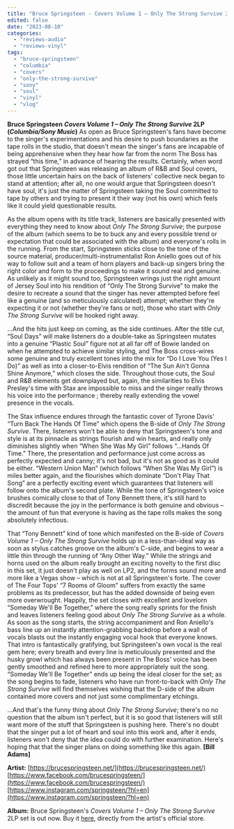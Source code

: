 ```yaml
---
title: "Bruce Springsteen - Covers Volume 1 – Only The Strong Survive 2LP"
edited: false
date: "2023-08-10"
categories:
  - "reviews-audio"
  - "reviews-vinyl"
tags:
  - "bruce-springsteen"
  - "columbia"
  - "covers"
  - "only-the-strong-survive"
  - "sony"
  - "soul"
  - "vinyl"
  - "vlog"
---
```


**Bruce Springsteen** **_Covers Volume 1 – Only The Strong Survive_ 2LP** **(_Columbia/Sony Music_)** As open as Bruce Springsteen's fans have become to the singer's experimentations and his desire to push boundaries as the tape rolls in the studio, that doesn't mean the singer's fans are incapable of being apprehensive when they hear how far from the norm The Boss has strayed “this time,” in advance of hearing the results. Certainly, when word got out that Springsteen was releasing an album of R&B and Soul covers, those little uncertain hairs on the back of listeners' collective neck began to stand at attention; after all, no one would argue that Springsteen doesn't have soul, it's just the matter of Springsteen taking the Soul committed to tape by others and trying to present it their way (not his own) which feels like it could yield questionable results.

As the album opens with its title track, listeners are basically presented with everything they need to know about _Only The Strong Survive_; the purpose of the album (which seems to be to buck any and every possible trend or expectation that could be associated with the album) and everyone's rolls in the running. From the start, Springsteen sticks close to the tone of the source material, producer/multi-instrumentalist Ron Aniello goes out of his way to follow suit and a team of horn players and back-up singers bring the right color and form to the proceedings to make it sound real and genuine. As unlikely as it might sound too, Springsteen wrings just the right amount of Jersey Soul into his rendition of “Only The Strong Survive” to make the desire to recreate a sound that the singer has never attempted before feel like a genuine (and so meticulously calculated) attempt; whether they're expecting it or not (whether they're fans or not), those who start with _Only The Strong Survive_ will be hooked right away.

...And the hits just keep on coming, as the side continues. After the title cut, “Soul Days” will make listeners do a double-take as Springsteen mutates into a genuine “Plastic Soul” figure not at all far off of Bowie landed on when he attempted to achieve similar styling, and The Boss cross-wires some genuine and truly excellent tones into the mix for “Do I Love You (Yes I Do)” as well as into a closer-to-Elvis rendition of “The Sun Ain't Gonna Shine Anymore,” which closes the side. Throughout those cuts, the Soul and R&B elements get downplayed but, again, the similarities to Elvis Presley's time with Stax are impossible to miss and the singer really throws his voice into the performance ; thereby really extending the vowel presence in the vocals.

The Stax influence endures through the fantastic cover of Tyrone Davis' “Turn Back The Hands Of Time” which opens the B-side of _Only The Strong Survive_. There, listeners won't be able to deny that Springsteen's tone and style is at its pinnacle as strings flourish and win hearts, and really only diminishes slightly when “When She Was My Girl” follows “...Hands Of Time.” There, the presentation and performance just come across as perfectly expected and canny; it's not bad, but it's not as good as it could be either. “Western Union Man” (which follows “When She Was My Girl”) is miles better again, and the flourishes which dominate “Don't Play That Song” are a perfectly exciting event which guarantees that listeners will follow onto the album's second plate. While the tone of Springsteen's voice brushes comically close to that of Tony Bennett there, it's still hard to discredit because the joy in the performance is both genuine and obvious – the amount of fun that everyone is having as the tape rolls makes the song absolutely infectious.

That “Tony Bennett” kind of tone which manifested on the B-side of _Covers Volume 1 – Only The Strong Survive_ holds up in a less-than-ideal way as soon as stylus catches groove on the album's C-side, and begins to wear a little thin through the running of “Any Other Way.” While the strings and horns used on the album really brought an exciting novelty to the first disc in this set, it just doesn't play as well on LP2, and the forms sound more and more like a Vegas show – which is not at all Springsteen's forte. The cover of The Four Tops' “7 Rooms of Gloom” suffers from exactly the same problems as its predecessor, but has the added downside of being even more overwrought. Happily, the set closes with excellent and lovelorn “Someday We'll Be Together,” where the song really sprints for the finish and leaves listeners feeling good about _Only The Strong Survive_ as a whole. As soon as the song starts, the string accompaniment and Ron Aniello's bass line up an instantly attention-grabbing backdrop before a wall of vocals blasts out the instantly engaging vocal hook that everyone knows. That intro is fantastically gratifying, but Springsteen's own vocal is the real gem here; every breath and every line is meticulously presented and the husky growl which has always been present in The Boss' voice has been gently smoothed and refined here to more appropriately suit the song. “Someday We'll Be Together” ends up being the ideal closer for the set; as the song begins to fade, listeners who have run front-to-back with _Only The Strong Survive_ will find themselves wishing that the D-side of the album contained more covers and not just some complimentary etchings.

...And that's the funny thing about _Only The Strong Survive_; there's no no question that the album isn't perfect, but it is so good that listeners will still want more of the stuff that Springsteen is pushing here. There's no doubt that the singer put a lot of heart and soul into this work and, after it ends, listeners won't deny that the idea could do with further examination. Here's hoping that that the singer plans on doing something like this again. **\[Bill Adams\]**

**Artist:** [https://brucespringsteen.net/](https://brucespringsteen.net/) [https://www.facebook.com/brucespringsteen/](https://www.facebook.com/brucespringsteen/) [https://www.instagram.com/springsteen/?hl=en](https://www.instagram.com/springsteen/?hl=en)

**Album:** Bruce Springsteen's _Covers Volume 1 – Only The Strong Survive_ 2LP set is out now. Buy it [here](https://brucespringsteen.net/albums/only-the-strong-survive/), directly from the artist's official store.
